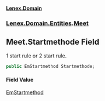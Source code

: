 #### [Lenex.Domain](index.md 'index')
### [Lenex.Domain.Entities](Lenex.Domain.Entities.md 'Lenex.Domain.Entities').[Meet](Lenex.Domain.Entities.Meet.md 'Lenex.Domain.Entities.Meet')

## Meet.Startmethode Field

1 start rule or 2 start rule.

```csharp
public EmStartmethod Startmethode;
```

#### Field Value
[EmStartmethod](Lenex.Domain.Enums.EmStartmethod.md 'Lenex.Domain.Enums.EmStartmethod')